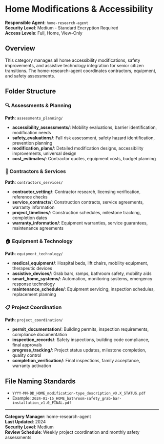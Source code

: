 # Home Modifications & Accessibility

**Responsible Agent**: `home-research-agent`  
**Security Level**: Medium - Standard Encryption Required  
**Access Levels**: Full, Home, View-Only

## Overview
This category manages all home accessibility modifications, safety improvements, and assistive technology integration for senior citizen transitions. The home-research-agent coordinates contractors, equipment, and safety assessments.

## Folder Structure

### 🔍 Assessments & Planning
**Path**: `assessments_planning/`
- **accessibility_assessments/**: Mobility evaluations, barrier identification, modification needs
- **safety_evaluations/**: Fall risk assessment, safety hazard identification, prevention planning
- **modification_plans/**: Detailed modification designs, accessibility improvements, universal design
- **cost_estimates/**: Contractor quotes, equipment costs, budget planning

### 🔨 Contractors & Services
**Path**: `contractors_services/`
- **contractor_vetting/**: Contractor research, licensing verification, reference checks
- **service_contracts/**: Construction contracts, service agreements, warranty information
- **project_timelines/**: Construction schedules, milestone tracking, completion dates
- **warranty_information/**: Equipment warranties, service guarantees, maintenance agreements

### 🏠 Equipment & Technology
**Path**: `equipment_technology/`
- **medical_equipment/**: Hospital beds, lift chairs, mobility equipment, therapeutic devices
- **assistive_devices/**: Grab bars, ramps, bathroom safety, mobility aids
- **smart_home_systems/**: Automation, monitoring systems, emergency response technology
- **maintenance_schedules/**: Equipment servicing, inspection schedules, replacement planning

### 📋 Project Coordination
**Path**: `project_coordination/`
- **permit_documentation/**: Building permits, inspection requirements, compliance documentation
- **inspection_records/**: Safety inspections, building code compliance, final approvals
- **progress_tracking/**: Project status updates, milestone completion, quality control
- **completion_verification/**: Final inspections, family acceptance, warranty activation

## File Naming Standards
- `YYYY-MM-DD_HOME_modification-type_description_vX.X_STATUS.pdf`
- Example: `2024-01-15_HOME_bathroom-safety_grab-bar-installation_v1.0_FINAL.pdf`

---

**Category Manager**: home-research-agent  
**Last Updated**: 2024  
**Security Level**: Medium  
**Review Schedule**: Weekly project coordination and monthly safety assessments